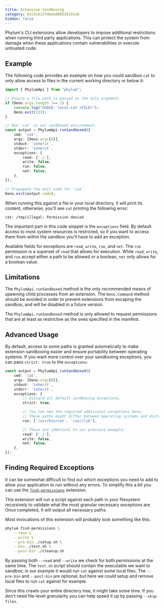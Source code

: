 ```yaml
---
title: Extension Sandboxing
category: 62c5cb137dbdad00536291a6
hidden: false
---
```


Phylum's CLI extensions allow developers to impose additional restrictions when
running third party applications. This can protect the system from damage when
these applications contain vulnerabilities or execute untrusted code.

## Example

The following code provides an example on how you could sandbox `cat` to only
allow access to files in the current working directory or below it:

```ts
import { PhylumApi } from "phylum";

// Ensure a file path is passed as the only argument.
if (Deno.args.length !== 1) {
    console.log("USAGE: local-cat <FILE>");
    Deno.exit(123);
}

// Run `cat` in our sandboxed environment.
const output = PhylumApi.runSandboxed({
    cmd: 'cat',
    args: [Deno.args[0]],
    stdout: 'inherit',
    stderr: 'inherit',
    exceptions: {
        read: ['./'],
        write: false,
        run: false,
        net: false,
    },
});

// Propagate the exit code for `cat`.
Deno.exit(output.code);
```

When running this against a file in your local directory, it will print its
content, otherwise, you'll see `cat` printing the following error:

```text
cat: /tmp/illegal: Permission denied
```

The important part in this code snippet is the `exceptions` field. By default
access to most system resources is restricted, so if you want to access them
from within the sandbox you'll have to add an exception.

Available fields for exceptions are `read`, `write`, `run`, and `net`. The `run`
permission is a superset of `read` that allows for execution. While `read`,
`write`, and `run` accept either a path to be allowed or a boolean, `net` only
allows for a boolean value.

## Limitations

The `PhylumApi.runSandboxed` method is the only recommended means of spawning
child processes from an extension. The `Deno.Command` method should be avoided
in order to prevent extensions from escaping the sandbox, and will be disabled
in a future version.

The `PhylumApi.runSandboxed` method is only allowed to request permissions that
are at least as restrictive as the ones specified in the manifest.

## Advanced Usage

By default, access to some paths is granted automatically to make extension
sandboxing easier and ensure portability between operating systems. If you want
more control over your sandboxing exceptions, you can pass `strict: true` to the
`exceptions`:

```ts
const output = PhylumApi.runSandboxed({
    cmd: 'cat',
    args: [Deno.args[0]],
    stdout: 'inherit',
    stderr: 'inherit',
    exceptions: {
        // Discard all default sandboxing exceptions.
        strict: true,

        // You can see the required additional exceptions here.
        // These paths might differ between operating systems and distributions.
        run: ['/usr/bin/cat', '/usr/lib'],

        // These are identical to our previous example.
        read: ['./'],
        write: false,
        net: false,
    },
});
```

## Finding Required Exceptions

It can be somewhat difficult to find out which exceptions you need to add to
allow your application to run without any errors. To simplify this a bit you can
use the [`find-permissions`] extension.

[`find-permissions`]: https://github.com/phylum-dev/cli/tree/main/extensions/find-permissions

This extension will run a script against each path in your filesystem
recursively to validate what the most granular necessary exceptions are. Once
completed, it will output all necessary paths.

Most invocations of this extension will probably look something like this:

```sh
phylum find-permissions \
    --read \
    --write \
    --pre-bin ./setup.sh \
    --bin ./test.sh \
    --post-bin ./cleanup.sh
```

By passing both `--read` and `--write` we check for both permissions at the same
time. The `test.sh` script should contain the executable we want to sandbox; in
our example it would run `cat` against some local files. The `--pre-bin` and
`--post-bin` are optional, but here we could setup and remove local files to run
`cat` against for example.

Since this crawls your entire directory tree, it might take some time. If you
don't need file-level granularity you can help speed it up by passing
`--skip-files`.
